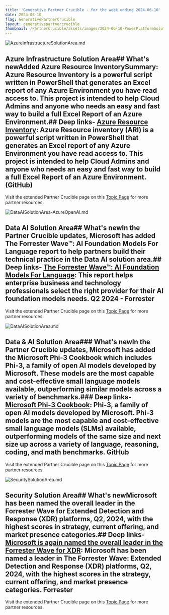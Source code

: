 ```yaml
---
title: 'Generative Partner Crucible - for the week ending 2024-06-10'
date: 2024-06-10
flag: GenerativePartnerCrucible
layout: generativepartnercrucible
thumbnail: /PartnerCrucible/assets/images/2024-06-10-PowerPlatformSolutionArea.md-image.png
---
```

![ AzureInfrastructureSolutionArea.md ]( /PartnerCrucible/assets/images/2024-06-10-AzureInfrastructureSolutionArea.md-image.png )
## Azure Infrastructure Solution Area## What's newAdded Azure Resource InventorySummary: Azure Resource Inventory is a powerful script written in PowerShell that generates an Excel report of any Azure Environment you have read access to. This project is intended to help Cloud Admins and anyone who needs an easy and fast way to build a full Excel Report of an Azure Environment.## Deep links- [Azure Resource Inventory](https://github.com/microsoft/ARI): Azure Resource inventory (ARI) is a powerful script written in PowerShell that generates an Excel report of any Azure Environment you have read access to. This project is intended to help Cloud Admins and anyone who needs an easy and fast way to build a full Excel Report of an Azure Environment. (GitHub)

Visit the extended Partner Crucible page on this [Topic Page](https://lagimik.github.io/PartnerCrucible/AzureInfrastructureSolutionArea) for more partner resources.

![ DataAISolutionArea-AzureOpenAI.md ]( /PartnerCrucible/assets/images/2024-06-10-DataAISolutionArea-AzureOpenAI.md-image.png )
## Data AI Solution Area## What's newIn the Partner Crucible updates, Microsoft has added The Forrester Wave™: AI Foundation Models For Language report to help partners build their technical practice in the Data AI solution area.## Deep links- [The Forrester Wave™: AI Foundation Models For Language](https://reprints2.forrester.com/#/assets/2/157/RES180932/report): This report helps enterprise business and technology professionals select the right provider for their AI foundation models needs. Q2 2024 - Forrester

Visit the extended Partner Crucible page on this [Topic Page](https://lagimik.github.io/PartnerCrucible/DataAISolutionArea-AzureOpenAI) for more partner resources.

![ DataAISolutionArea.md ]( /PartnerCrucible/assets/images/2024-06-10-DataAISolutionArea.md-image.png )
## Data & AI Solution Area### What's newIn the Partner Crucible updates, Microsoft has added the Microsoft Phi-3 Cookbook which includes Phi-3, a family of open AI models developed by Microsoft. These models are the most capable and cost-effective small language models available, outperforming similar models across a variety of benchmarks.### Deep links- [Microsoft Phi-3 Cookbook](https://github.com/microsoft/Phi-3CookBook): Phi-3, a family of open AI models developed by Microsoft. Phi-3 models are the most capable and cost-effective small language models (SLMs) available, outperforming models of the same size and next size up across a variety of language, reasoning, coding, and math benchmarks. GitHub

Visit the extended Partner Crucible page on this [Topic Page](https://lagimik.github.io/PartnerCrucible/DataAISolutionArea) for more partner resources.

![ SecuritySolutionArea.md ]( /PartnerCrucible/assets/images/2024-06-10-SecuritySolutionArea.md-image.png )
## Security Solution Area## What's newMicrosoft has been named the overall leader in the Forrester Wave for Extended Detection and Response (XDR) platforms, Q2, 2024, with the highest scores in strategy, current offering, and market presence categories.## Deep links- [Microsoft is again named the overall leader in the Forrester Wave for XDR](https://www.microsoft.com/en-us/security/blog/2024/06/03/microsoft-is-again-named-the-overall-leader-in-the-forrester-wave-for-xdr/): Microsoft has been named a leader in The Forrester Wave: Extended Detection and Response (XDR) platforms, Q2, 2024, with the highest scores in the strategy, current offering, and market presence categories. Forrester

Visit the extended Partner Crucible page on this [Topic Page](https://lagimik.github.io/PartnerCrucible/SecuritySolutionArea) for more partner resources.

